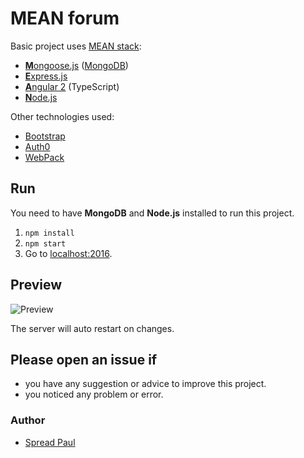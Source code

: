 # MEAN forum


Basic project uses [MEAN stack](https://en.wikipedia.org/wiki/MEAN_(software_bundle)):
* [**M**ongoose.js](http://www.mongoosejs.com) ([MongoDB](http://www.mongodb.com))
* [**E**xpress.js](http://expressjs.com)
* [**A**ngular 2](https://angular.io) (TypeScript)
* [**N**ode.js](https://nodejs.org)

Other technologies used:
* [Bootstrap](http://www.getbootstrap.com)
* [Auth0](https://auth0.com)
* [WebPack](https://webpack.github.io/)

## Run
You need to have **MongoDB** and **Node.js** installed to run this project. 
 
1. `npm install`
2. `npm start`
3. Go to [localhost:2016](http://localhost:2016).

## Preview
![Preview](https://cloud.githubusercontent.com/assets/11519562/18688885/ff244c80-7f8e-11e6-8348-e2e759c72231.gif "Preview")

The server will auto restart on changes.

## Please open an issue if
* you have any suggestion or advice to improve this project.
* you noticed any problem or error.

### Author
* [Spread Paul](https://github.com/spreadzp)
